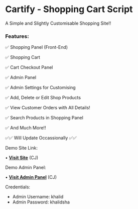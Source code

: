 # Cartify - Shopping Cart Script
A Simple and Slightly Customisable Shopping Site!!

### Features:
 ✅️ Shopping Panel (Front-End)
 
 ✅️ Shopping Cart
 
 ✅️ Cart Checkout Panel 
 
 ✅️ Admin Panel 
 
 ✅️ Admin Settings for Customising
 
 ✅️ Add, Delete or Edit Shop Products
 
 ✅️ View Customer Orders with All Details!
 
 ✅️ Search Products in Shopping Panel
 
 ✅️ And Much More!! 
 
 ✅️✅️ Will Update Occassionally ✅️✅️

Demo Site Link:

• **[Visit Site](http://textstore.atwebpages.com/)** (CJ)

Demo Admin Panel:

• **[Visit Admin Panel](http://textstore.atwebpages.com/adminex)** (CJ)

Credentials:
* Admin Username: khalid
* Admin Password: khalidsha

